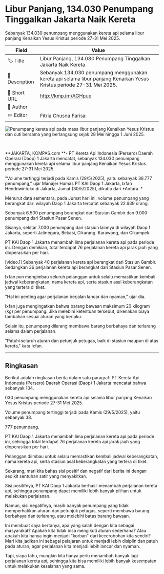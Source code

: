 # Libur Panjang, 134.030 Penumpang Tinggalkan Jakarta Naik Kereta

Sebanyak 134.030 penumpang menggunakan kereta api selama libur panjang Kenaikan Yesus Kristus periode 27-31 Mei 2025.

| Field         | Value                                                       |
|---------------|-------------------------------------------------------------|
| 🏷️ Title       | Libur Panjang, 134.030 Penumpang Tinggalkan Jakarta Naik Kereta |
| 📝 Description | Sebanyak 134.030 penumpang menggunakan kereta api selama libur panjang Kenaikan Yesus Kristus periode 27-31 Mei 2025. |
| 🔗 Short URL   | http://kmp.im/AGHpue |
| 👤 Author      |  |
| ✏️ Editor      | Fitria Chusna Farisa |

![Penumpang kereta api pada masa libur panjang Kenaikan Yesus Kristus dan cuti bersama yang berlangsung sejak 28 Mei hingga 1 Juni 2025.](https://asset.kompas.com/crops/AZ84hmQJUgAm9nKjUy0iGk6aPLk=/0x242:1437x1200/750x500/data/photo/2025/05/30/68394f527ad23.jpg)

 

**JAKARTA, KOMPAS.com **- PT Kereta Api Indonesia (Persero) Daerah Operasi (Daop) 1 Jakarta mencatat, sebanyak 134.030 penumpang menggunakan kereta api selama libur panjang Kenaikan Yesus Kristus periode 27-31 Mei 2025.

\"Volume tertinggi terjadi pada Kamis (29/5/2025), yaitu sebanyak 38.777 penumpang,\" ujar Manajer Humas PT KAI Daop 1 Jakarta, Ixfan Hendriwintoko di Jakarta, Jumat (30/5/2025), dikutip dari *Antara. *

Menurut data sementara, pada Jumat hari ini, volume penumpang yang berangkat dari wilayah Daop 1 Jakarta tercatat sebanyak 22.639 orang. 

Sebanyak 6.500 penumpang berangkat dari Stasiun Gambir dan 9.000 penumpang dari Stasiun Pasar Senen.

Sisanya, sekitar 7.000 penumpang dari stasiun lainnya di wilayah Daop 1 Jakarta, seperti Jatinegara, Bekasi, Cikarang, Karawang, dan Cikampek.

PT KAI Daop 1 Jakarta menambah lima perjalanan kereta api pada periode ini. Dengan demikian, total terdapat 76 perjalanan kereta api jarak jauh yang dioperasikan per hari.

\[video.1\] Sebanyak 40 perjalanan kereta api berangkat dari Stasiun Gambir. Sedangkan 36 perjalanan kereta api berangkat dari Stasiun Pasar Senen.

Ixfan pun mengimbau seluruh pelanggan untuk selalu memastikan kembali jadwal keberangkatan, nama kereta api, serta stasiun asal keberangkatan yang tertera di tiket.

\"Hal ini penting agar perjalanan berjalan lancar dan nyaman,\" ujar dia.

Ixfan juga mengingatkan bahwa barang bawaan maksimum 20 kilogram (kg) per penumpang. Jika melebihi ketentuan tersebut, dikenakan biaya tambahan sesuai aturan yang berlaku.

Selain itu, penumpang dilarang membawa barang berbahaya dan terlarang selama dalam perjalanan.

\"Patuhi seluruh aturan dan petunjuk petugas, baik di stasiun maupun di atas kereta,\" kata Ixfan.

---
## Ringkasan

Berikut adalah ringkasan berita dalam satu paragraf: PT Kereta Api Indonesia (Persero) Daerah Operasi (Daop) 1 Jakarta mencatat bahwa sebanyak 134.

030 penumpang menggunakan kereta api selama libur panjang Kenaikan Yesus Kristus periode 27-31 Mei 2025.

 Volume penumpang tertinggi terjadi pada Kamis (29/5/2025), yaitu sebanyak 38.

777 penumpang.

 PT KAI Daop 1 Jakarta menambah lima perjalanan kereta api pada periode ini, sehingga total terdapat 76 perjalanan kereta api jarak jauh yang dioperasikan per hari.

 Pelanggan diimbau untuk selalu memastikan kembali jadwal keberangkatan, nama kereta api, serta stasiun asal keberangkatan yang tertera di tiket.



Sekarang, mari kita bahas sisi positif dan negatif dari berita ini dengan sedikit sentuhan satir yang menyakitkan.

 Sisi positifnya, PT KAI Daop 1 Jakarta berhasil menambah perjalanan kereta api, sehingga penumpang dapat memiliki lebih banyak pilihan untuk melakukan perjalanan.

 Namun, sisi negatifnya, masih banyak penumpang yang tidak memperhatikan aturan dan petunjuk petugas, seperti membawa barang berbahaya dan terlarang, atau melebihi batas barang bawaan.

 Ini membuat saya bertanya, apa yang salah dengan kita sebagai masyarakat? Apakah kita tidak bisa mengikuti aturan sederhana? Atau apakah kita hanya ingin menjadi "korban" dari kecerobohan kita sendiri? Mari kita jadikan ini sebagai pelajaran untuk menjadi lebih disiplin dan patuh pada aturan, agar perjalanan kita menjadi lebih lancar dan nyaman.

 Tapi, siapa tahu, mungkin kita hanya perlu menambah banyak lagi perjalanan kereta api, sehingga kita bisa memiliki lebih banyak kesempatan untuk melakukan kesalahan yang sama.
